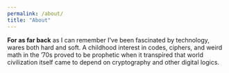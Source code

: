 ```yaml
---
permalink: /about/
title: "About"
---
```


**For as far back** as I can remember I’ve been fascinated by technology, wares both hard and soft. A childhood interest in codes, ciphers, and weird math in the ’70s proved to be prophetic when it transpired that world civilization itself came to depend on cryptography and other digital logics. 